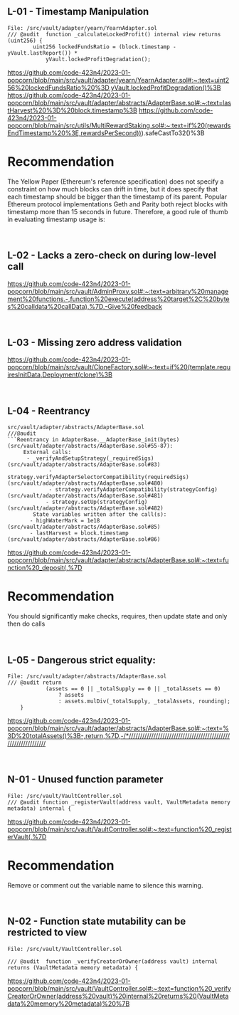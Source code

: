 ## L-01 - Timestamp Manipulation
```solidity
File: /src/vault/adapter/yearn/YearnAdapter.sol
/// @audit  function _calculateLockedProfit() internal view returns (uint256) {
        uint256 lockedFundsRatio = (block.timestamp - yVault.lastReport()) *
            yVault.lockedProfitDegradation();
```
https://github.com/code-423n4/2023-01-popcorn/blob/main/src/vault/adapter/yearn/YearnAdapter.sol#:~:text=uint256%20lockedFundsRatio%20%3D,yVault.lockedProfitDegradation()%3B
https://github.com/code-423n4/2023-01-popcorn/blob/main/src/vault/adapter/abstracts/AdapterBase.sol#:~:text=lastHarvest%20%3D%20block.timestamp%3B
https://github.com/code-423n4/2023-01-popcorn/blob/main/src/utils/MultiRewardStaking.sol#:~:text=if%20(rewardsEndTimestamp%20%3E,rewardsPerSecond))).safeCastTo32()%3B

# Recommendation
The Yellow Paper (Ethereum's reference specification) does not specify a constraint on how much blocks can drift in time, but it does specify that each timestamp should be bigger than the timestamp of its parent. Popular Ethereum protocol implementations Geth and Parity both reject blocks with timestamp more than 15 seconds in future. Therefore, a good rule of thumb in evaluating timestamp usage is:

&nbsp;


## L-02 - Lacks a zero-check on during low-level call

https://github.com/code-423n4/2023-01-popcorn/blob/main/src/vault/AdminProxy.sol#:~:text=arbitrary%20management%20functions.-,function%20execute(address%20target%2C%20bytes%20calldata%20callData),%7D,-Give%20feedback

&nbsp;

## L-03 - Missing zero address validation

https://github.com/code-423n4/2023-01-popcorn/blob/main/src/vault/CloneFactory.sol#:~:text=if%20(template.requiresInitData,Deployment(clone)%3B

&nbsp;

## L-04 - Reentrancy
```solidity
src/vault/adapter/abstracts/AdapterBase.sol
///@audit
```Reentrancy in AdapterBase.__AdapterBase_init(bytes) (src/vault/adapter/abstracts/AdapterBase.sol#55-87):
     External calls:
      - _verifyAndSetupStrategy(_requiredSigs) (src/vault/adapter/abstracts/AdapterBase.sol#83)
             - strategy.verifyAdapterSelectorCompatibility(requiredSigs) (src/vault/adapter/abstracts/AdapterBase.sol#480)
             - strategy.verifyAdapterCompatibility(strategyConfig) (src/vault/adapter/abstracts/AdapterBase.sol#481)
            - strategy.setUp(strategyConfig) (src/vault/adapter/abstracts/AdapterBase.sol#482)
        State variables written after the call(s):
       - highWaterMark = 1e18 (src/vault/adapter/abstracts/AdapterBase.sol#85)
       - lastHarvest = block.timestamp (src/vault/adapter/abstracts/AdapterBase.sol#86)
```

https://github.com/code-423n4/2023-01-popcorn/blob/main/src/vault/adapter/abstracts/AdapterBase.sol#:~:text=function%20_deposit(,%7D
# Recommendation
You should significantly make checks, requires, then update state and only then do calls

&nbsp;

## L-05 - Dangerous strict equality:

```solidity
File: /src/vault/adapter/abstracts/AdapterBase.sol
/// @audit return
            (assets == 0 || _totalSupply == 0 || _totalAssets == 0)
                ? assets
                : assets.mulDiv(_totalSupply, _totalAssets, rounding);
    }

```
https://github.com/code-423n4/2023-01-popcorn/blob/main/src/vault/adapter/abstracts/AdapterBase.sol#:~:text=%3D%20totalAssets()%3B-,return,%7D,-/*//////////////////////////////////////////////////////////////

&nbsp;




## N-01 - Unused function parameter

```solidity
File: /src/vault/VaultController.sol
/// @audit function _registerVault(address vault, VaultMetadata memory metadata) internal {

```

https://github.com/code-423n4/2023-01-popcorn/blob/main/src/vault/VaultController.sol#:~:text=function%20_registerVault(,%7D

# Recommendation
Remove or comment out the variable name to silence this warning.

&nbsp;

## N-02 - Function state mutability can be restricted to view

```solidity
File: /src/vault/VaultController.sol

/// @audit  function _verifyCreatorOrOwner(address vault) internal returns (VaultMetadata memory metadata) {

```

https://github.com/code-423n4/2023-01-popcorn/blob/main/src/vault/VaultController.sol#:~:text=function%20_verifyCreatorOrOwner(address%20vault)%20internal%20returns%20(VaultMetadata%20memory%20metadata)%20%7B

&nbsp;
